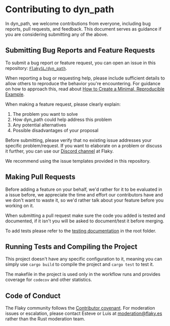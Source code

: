 # Contributing to dyn_path

In dyn_path, we welcome contributions from everyone, including bug reports,
pull requests, and feedback. This document serves as guidance if you are
considering submitting any of the above.

## Submitting Bug Reports and Feature Requests

To submit a bug report or feature request, you can open an issue in this
repository: [`FlakySL/dyn_path`].

When reporting a bug or requesting help, please include sufficient details
to allow others to reproduce the behavior you're encountering. For guidance on
how to approach this, read about [How to Create a Minimal, Reproducible Example].

When making a feature request, please clearly explain:

1. The problem you want to solve
2. How dyn_path could help address this problem
3. Any potential alternatives
4. Possible disadvantages of your proposal

Before submitting, please verify that no existing issue addresses your specific
problem/request. If you want to elaborate on a problem or discuss it further,
you can use our [Discord channel] at Flaky.

We recommend using the issue templates provided in this repository.

## Making Pull Requests

Before adding a feature on your behalf, we'd rather for it to be evaluated
in a issue before, we appreciate the time and effort our contributors have
and we don't want to waste it, so we'd rather talk about your feature before
you working on it.

When submitting a pull request make sure the code you added is tested and
documented, if it isn't you will be asked to document/test it before merging.

To add tests please refer to the [testing documentation] in the root folder.

## Running Tests and Compiling the Project

This project doesn't have any specific configuration
to it, meaning you can simply use `cargo build` to compile
the project and `cargo test` to test it.

The makefile in the project is used only in the workflow
runs and provides coverage for `codecov` and other statistics.

## Code of Conduct

The Flaky community follows the [Contributor covenant].
For moderation issues or escalation, please contact Esteve or Luis at
[moderation@flaky.es] rather than the Rust
moderation team.

[testing documentation]: ./TESTING.md
[Contributor covenant]: ./CODE_OF_CONDUCT.md

[`FlakySL/dyn_path`]: https://github.com/FlakySL/dyn_path

[Discord channel]: https://discord.gg/AJWFyps23a
[moderation@flaky.es]: mailto:moderation@flaky.es

[How to Create a Minimal, Reproducible Example]: https://stackoverflow.com/help/minimal-reproducible-example
